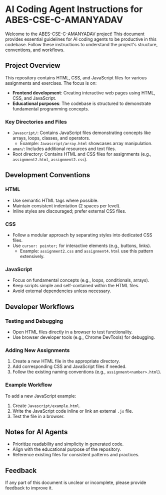 # AI Coding Agent Instructions for ABES-CSE-C-AMANYADAV

Welcome to the ABES-CSE-C-AMANYADAV project! This document provides essential guidelines for AI coding agents to be productive in this codebase. Follow these instructions to understand the project's structure, conventions, and workflows.

## Project Overview

This repository contains HTML, CSS, and JavaScript files for various assignments and exercises. The focus is on:
- **Frontend development**: Creating interactive web pages using HTML, CSS, and JavaScript.
- **Educational purposes**: The codebase is structured to demonstrate fundamental programming concepts.

### Key Directories and Files
- `Javascript/`: Contains JavaScript files demonstrating concepts like arrays, loops, classes, and operators.
  - Example: `Javascript/array.html` showcases array manipulation.
- `aman/`: Includes additional resources and text files.
- Root directory: Contains HTML and CSS files for assignments (e.g., `assignment2.html`, `assignment2.css`).

## Development Conventions

### HTML
- Use semantic HTML tags where possible.
- Maintain consistent indentation (2 spaces per level).
- Inline styles are discouraged; prefer external CSS files.

### CSS
- Follow a modular approach by separating styles into dedicated CSS files.
- Use `cursor: pointer;` for interactive elements (e.g., buttons, links).
  - Example: `assignment2.css` and `assignment4.html` use this pattern extensively.

### JavaScript
- Focus on fundamental concepts (e.g., loops, conditionals, arrays).
- Keep scripts simple and self-contained within the HTML files.
- Avoid external dependencies unless necessary.

## Developer Workflows

### Testing and Debugging
- Open HTML files directly in a browser to test functionality.
- Use browser developer tools (e.g., Chrome DevTools) for debugging.

### Adding New Assignments
1. Create a new HTML file in the appropriate directory.
2. Add corresponding CSS and JavaScript files if needed.
3. Follow the existing naming conventions (e.g., `assignment<number>.html`).

### Example Workflow
To add a new JavaScript example:
1. Create `Javascript/example.html`.
2. Write the JavaScript code inline or link an external `.js` file.
3. Test the file in a browser.

## Notes for AI Agents
- Prioritize readability and simplicity in generated code.
- Align with the educational purpose of the repository.
- Reference existing files for consistent patterns and practices.

## Feedback
If any part of this document is unclear or incomplete, please provide feedback to improve it.